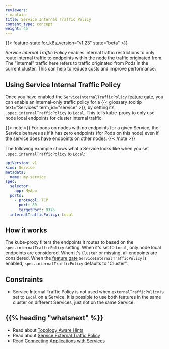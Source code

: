 ```yaml
---
reviewers:
- maplain
title: Service Internal Traffic Policy
content_type: concept
weight: 45
---
```



<!-- overview -->

{{< feature-state for_k8s_version="v1.23" state="beta" >}}

_Service Internal Traffic Policy_ enables internal traffic restrictions to only route
internal traffic to endpoints within the node the traffic originated from. The
"internal" traffic here refers to traffic originated from Pods in the current
cluster. This can help to reduce costs and improve performance.

<!-- body -->

## Using Service Internal Traffic Policy

Once you have enabled the `ServiceInternalTrafficPolicy`
[feature gate](/docs/reference/command-line-tools-reference/feature-gates/),
you can enable an internal-only traffic policy for a
{{< glossary_tooltip text="Services" term_id="service" >}}, by setting its
`.spec.internalTrafficPolicy` to `Local`.
This tells kube-proxy to only use node local endpoints for cluster internal traffic.

{{< note >}}
For pods on nodes with no endpoints for a given Service, the Service
behaves as if it has zero endpoints (for Pods on this node) even if the service
does have endpoints on other nodes.
{{< /note >}}

The following example shows what a Service looks like when you set
`.spec.internalTrafficPolicy` to `Local`:

```yaml
apiVersion: v1
kind: Service
metadata:
  name: my-service
spec:
  selector:
    app: MyApp
  ports:
    - protocol: TCP
      port: 80
      targetPort: 9376
  internalTrafficPolicy: Local
```

## How it works

The kube-proxy filters the endpoints it routes to based on the
`spec.internalTrafficPolicy` setting. When it's set to `Local`, only node local
endpoints are considered. When it's `Cluster` or missing, all endpoints are
considered.
When the [feature gate](/docs/reference/command-line-tools-reference/feature-gates/)
`ServiceInternalTrafficPolicy` is enabled, `spec.internalTrafficPolicy` defaults to "Cluster".

## Constraints

* Service Internal Traffic Policy is not used when `externalTrafficPolicy` is set
  to `Local` on a Service. It is possible to use both features in the same cluster
  on different Services, just not on the same Service.

## {{% heading "whatsnext" %}}

* Read about [Topology Aware Hints](/docs/concepts/services-networking/topology-aware-hints)
* Read about [Service External Traffic Policy](/docs/tasks/access-application-cluster/create-external-load-balancer/#preserving-the-client-source-ip)
* Read [Connecting Applications with Services](/docs/concepts/services-networking/connect-applications-service/)
